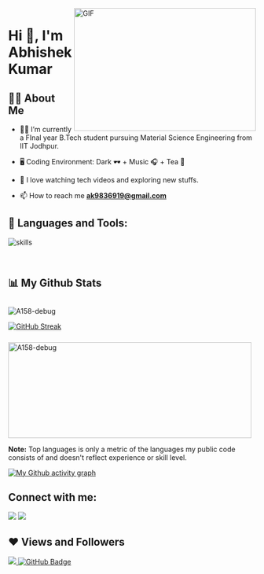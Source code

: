 <img align="right" alt="GIF" src="https://media.giphy.com/media/zOvBKUUEERdNm/giphy.gif" width="370" height="250" />

<h1>Hi 👋, I'm Abhishek Kumar</h1>



## 🙋‍♂️ About Me

- 👨‍💻 I’m currently a FInal year B.Tech student pursuing Material Science Engineering from IIT Jodhpur.

- 🖥️ Coding Environment: Dark 🕶️ + Music 🎧 + Tea 🍵

- 🌱 I love watching tech videos and exploring new stuffs. 

- 📫 How to reach me **ak9836919@gmail.com**

## 🚀 Languages and Tools:

![skills](https://skillicons.dev/icons?i=react,nodejs,express,js,html,css,bootstrap,github,git,cpp,python,mongodb,mysql&theme=dark&perline=9)

<br/>

## 📊 My Github Stats

 <p><img style="margin:10px 10px 0 0" src="https://github-readme-stats.vercel.app/api?username=A158-debug&show_icons=true&locale=en&theme=algolia&hide_border=true" alt="A158-debug" /></p>

[![GitHub Streak](https://github-readme-streak-stats.herokuapp.com?user=A158-debug&theme=algolia&hide_border=true&date_format=j%20M%5B%20Y%5D&fire=2FDD9B)](https://git.io/streak-stats)

<p align=""><img style="margin:10px 10px 0 0" src="https://github-readme-stats.vercel.app/api/top-langs?username=A158-debug&show_icons=true&locale=en&layout=compact&theme=algolia&hide_border=true" alt="A158-debug" width="495px" height="195px"/></p>

 <b>Note:</b> Top languages is only a metric of the languages my public code consists of and doesn't reflect experience or skill level.

[![My Github activity graph](https://activity-graph.herokuapp.com/graph?username=A158-debug&bg_color=0e0627&color=9ef7f8&line=37ed8f&point=aaeeff&hide_border=true)](https://github.com/SubhamRaoniar28/github-readme-activity-graph)


## Connect with me:
<p align="left">

<a href = "https://linkedin.com/in/abhishek-kumar-929a17200"><img src="https://img.icons8.com/fluent/48/000000/linkedin.png"/></a>
<a href = "https://www.instagram.com/abhishek_debug/"><img src="https://img.icons8.com/fluent/48/000000/instagram-new.png"/></a>

</p>

## ❤ Views and Followers
<a href="https://github.com/A158-debug/github-profile-views-counter">
    <img src="https://komarev.com/ghpvc/?username=A158-debug">
</a>
<a href="https://github.com/A158-debug?tab=followers"><img src="https://img.shields.io/github/followers/A158-debug?label=Followers&style=social" alt="GitHub Badge"></a>
